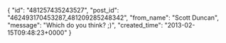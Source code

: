  {
   "id": "481257435243527",
   "post_id": "462493170453287_481209285248342",
   "from_name": "Scott Duncan",
   "message": "Which do you think? ;)",
   "created_time": "2013-02-15T09:48:23+0000"
 }
